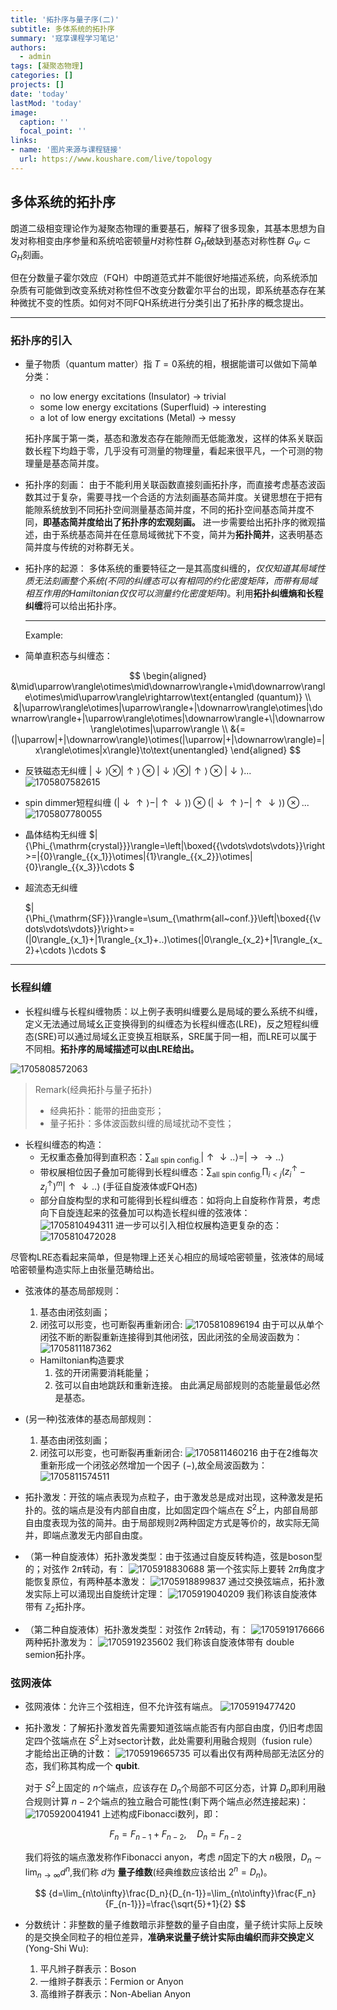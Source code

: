 ```yaml
---
title: '拓扑序与量子序(二)'
subtitle: 多体系统的拓扑序
summary: '寇享课程学习笔记'
authors:
  - admin
tags: [凝聚态物理]
categories: []
projects: []
date: 'today'
lastMod: 'today'
image:
  caption: ''
  focal_point: ''
links: 
- name: '图片来源与课程链接'
  url: https://www.koushare.com/live/topology
---
```


## 多体系统的拓扑序

朗道二级相变理论作为凝聚态物理的重要基石，解释了很多现象，其基本思想为自发对称相变由序参量和系统哈密顿量$H$对称性群 $G_H$破缺到基态对称性群 $G_{\Psi}\subset G_{H}$刻画。

但在分数量子霍尔效应（FQH）中朗道范式并不能很好地描述系统，向系统添加杂质有可能做到改变系统对称性但不改变分数霍尔平台的出现，即系统基态存在某种微扰不变的性质。如何对不同FQH系统进行分类引出了拓扑序的概念提出。

---

### 拓扑序的引入

- 量子物质（quantum matter）指  $T=0$系统的相，根据能谱可以做如下简单分类：

  - no low energy excitations (Insulator) $\rightarrow$ trivial
  - some low energy excitations (Superfluid) $\rightarrow$ interesting
  - a lot of low energy excitations (Metal) $\rightarrow$ messy

  拓扑序属于第一类，基态和激发态存在能隙而无低能激发，这样的体系关联函数长程下均趋于零，几乎没有可测量的物理量，看起来很平凡，一个可测的物理量是基态简并度。
- 拓扑序的刻画：
  由于不能利用关联函数直接刻画拓扑序，而直接考虑基态波函数其过于复杂，需要寻找一个合适的方法刻画基态简并度。关键思想在于把有能隙系统放到不同拓扑空间测量基态简并度，不同的拓扑空间基态简并度不同，**即基态简并度给出了拓扑序的宏观刻画。**
  进一步需要给出拓扑序的微观描述，由于系统基态简并在任意局域微扰下不变，简并为**拓扑简并**，这表明基态简并度与传统的对称群无关。
- 拓扑序的起源：
  多体系统的重要特征之一是其高度纠缠的，*仅仅知道其局域性质无法刻画整个系统(不同的纠缠态可以有相同的约化密度矩阵，而带有局域相互作用的Hamiltonian仅仅可以测量约化密度矩阵)*。利用**拓扑纠缠熵和长程纠缠**将可以给出拓扑序。

  ---

  Example:
- 简单直积态与纠缠态：

$$
\begin{aligned}
&\mid\uparrow\rangle\otimes\mid\downarrow\rangle+\mid\downarrow\rangle\otimes\mid\uparrow\rangle\rightarrow\text{entangled (quantum)} \\
&|\uparrow\rangle\otimes|\uparrow\rangle+|\downarrow\rangle\otimes|\downarrow\rangle+|\uparrow\rangle\otimes|\downarrow\rangle+\|\downarrow\rangle\otimes|\uparrow\rangle  \\
&{=(|\uparrow|+|\downarrow\rangle)\otimes(|\uparrow|+|\downarrow\rangle)=|x\rangle\otimes|x\rangle}\to\text{unentangled}
\end{aligned}
$$

- 反铁磁态无纠缠 $|\downarrow\rangle\otimes|\uparrow\rangle\otimes|\downarrow\rangle\otimes|\uparrow\rangle\otimes|\downarrow\rangle...$
  ![1705807582615](/post/img/image/topo2/1705807582615.png)
- spin dimmer短程纠缠 ${(|\downarrow\uparrow\rangle-|\uparrow\downarrow\rangle)\otimes(|\downarrow\uparrow\rangle-|\uparrow\downarrow\rangle)\otimes...}$
![1705807780055](/post/img/image/topo2/1705807780055.png)
- 晶体结构无纠缠
  $|{\Phi_{\mathrm{crystal}}}\rangle=\left|\boxed{{\vdots\vdots\vdots}}\right>=|{0}\rangle_{{x_1}}\otimes|{1}\rangle_{{x_2}}\otimes|{0}\rangle_{{x_3}}\cdots $
- 超流态无纠缠

  $|{\Phi_{\mathrm{SF}}}\rangle=\sum_{\mathrm{all~conf.}}\left|\boxed{{\vdots\vdots\vdots}}\right>=(|0\rangle_{x_1}+|1\rangle_{x_1}+..)\otimes(|0\rangle_{x_2}+|1\rangle_{x_2}+\cdots )\cdots $

---

### 长程纠缠

- 长程纠缠与长程纠缠物质：以上例子表明纠缠要么是局域的要么系统不纠缠，定义无法通过局域幺正变换得到的纠缠态为长程纠缠态(LRE)，反之短程纠缠态(SRE)可以通过局域幺正变换互相联系，SRE属于同一相，而LRE可以属于不同相。**拓扑序的局域描述可以由LRE给出。**

![1705808572063](/post/img/image/topo2/1705808572063.png)

> Remark(经典拓扑与量子拓扑)
>
> - 经典拓扑：能带的扭曲变形；
> - 量子拓扑：多体波函数纠缠的局域扰动不变性；

- 长程纠缠态的构造：
  - 无权重态叠加得到直积态：${\sum_{\text{all spin config.}}|\uparrow\downarrow..\rangle=|\to\to..\rangle}$
  - 带权展相位因子叠加可能得到长程纠缠态：${\sum_{\text{all spin config.}}\prod_{i<j}(z_i^\uparrow-z_j^\uparrow)^m|\uparrow\downarrow..\rangle}$
    (手征自旋液体或FQH态)
  - 部分自旋构型的求和可能得到长程纠缠态：如将向上自旋称作背景，考虑向下自旋连起来的弦叠加可以构造长程纠缠的弦液体：
    ![1705810494311](/post/img/image/topo2/1705810494311.png)
    进一步可以引入相位权展构造更复杂的态：
    ![1705810472028](/post/img/image/topo2/1705810472028.png)

尽管构LRE态看起来简单，但是物理上还关心相应的局域哈密顿量，弦液体的局域哈密顿量构造实际上由张量范畴给出。

- 弦液体的基态局部规则：

  1. 基态由闭弦刻画；
  2. 闭弦可以形变，也可断裂再重新闭合:
     ![1705810896194](/post/img/image/topo2/1705810896194.png)
     由于可以从单个闭弦不断的断裂重新连接得到其他闭弦，因此闭弦的全局波函数为：
     ![1705811187362](/post/img/image/topo2/1705811187362.png)

  - Hamiltonian构造要求
    1. 弦的开闭需要消耗能量；
    2. 弦可以自由地跳跃和重新连接。
       由此满足局部规则的态能量最低必然是基态。
- (另一种)弦液体的基态局部规则：

  1. 基态由闭弦刻画；
  2. 闭弦可以形变，也可断裂再重新闭合:
     ![1705811460216](/post/img/image/topo2/1705811460216.png)
     由于在2维每次重新形成一个闭弦必然增加一个因子 $(-)$,故全局波函数为：
     ![1705811574511](/post/img/image/topo2/1705811574511.png)
- 拓扑激发：开弦的端点表现为点粒子，由于激发总是成对出现，这种激发是拓扑的。弦的端点是没有内部自由度，比如固定四个端点在  $S^2$上，内部自局部自由度表现为弦的简并。由于局部规则2两种固定方式是等价的，故实际无简并，即端点激发无内部自由度。
- （第一种自旋液体）拓扑激发类型：由于弦通过自旋反转构造，弦是boson型的；对弦作 $2\pi$转动，有：
  ![1705918830688](/post/img/image/topo2/1705918830688.png)
  第一个弦实际上要转 $2\pi$角度才能恢复原位，有两种基本激发：
  ![1705918899837](/post/img/image/topo2/1705918899837.png)
  通过交换弦端点，拓扑激发实际上可以涌现出自旋统计定理：
  ![1705919040209](/post/img/image/topo2/1705919040209.png)
  我们称该自旋液体带有 $\mathbb{Z}_2$拓扑序。
- （第二种自旋液体）拓扑激发类型：对弦作 $2\pi$转动，有：
  ![1705919176666](/post/img/image/topo2/1705919176666.png)
  两种拓扑激发为：
  ![1705919235602](/post/img/image/topo2/1705919235602.png)
  我们称该自旋液体带有 double semion拓扑序。

### 弦网液体

- 弦网液体：允许三个弦相连，但不允许弦有端点。
![1705919477420](/post/img/image/topo2/1705919477420.png)
- 拓扑激发：了解拓扑激发首先需要知道弦端点能否有内部自由度，仍旧考虑固定四个弦端点在 $S^2$上对sector计数，此处需要利用融合规则（fusion rule）才能给出正确的计数：
  ![1705919665735](/post/img/image/topo2/1705919665735.png)
  可以看出仅有两种局部无法区分的态，我们称其构成一个 **qubit**.

  对于 $S^2$上固定的 $n$个端点，应该存在 $D_n$个局部不可区分态，计算 $D_n$即利用融合规则计算 $n-2$个端点的独立融合可能性(剩下两个端点必然连接起来)：
  ![1705920041941](/post/img/image/topo2/1705920041941.png)
  上述构成Fibonacci数列，即：

  $$
  F_n=F_{n-1}+F_{n-2},\quad D_n=F_{n-2}
  $$

  我们将弦的端点激发称作Fibonacci anyon，考虑 $n$固定下的大 $n$极限，$D_n\sim \mathrm{lim}_{n\to \infty}d^n$,我们称 $d$为 **量子维数**(经典维数应该给出 $2^n=D_n$)。

  $$
  {d=\lim_{n\to\infty}\frac{D_n}{D_{n-1}}=\lim_{n\to\infty}\frac{F_n}{F_{n-1}}}=\frac{\sqrt{5}+1}{2}
  $$
- 分数统计：非整数的量子维数暗示非整数的量子自由度，量子统计实际上反映的是交换全同粒子的相位差异，**准确来说量子统计实际由编织而非交换定义**(Yong-Shi Wu):

  1. 平凡辫子群表示：Boson
  2. 一维辫子群表示：Fermion or Anyon
  3. 高维辫子群表示：Non-Abelian Anyon
